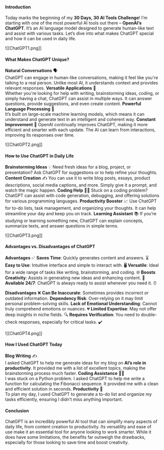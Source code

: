 #### **Introduction**

Today marks the beginning of my **30 Days, 30 AI Tools Challenge**! I’m starting with one of the most powerful AI tools out there – **OpenAI’s ChatGPT**. It’s an AI language model designed to generate human-like text and assist with various tasks. Let’s dive into what makes ChatGPT special and how it can be used in daily life.

![[ChatGPT1.png]]

#### **What Makes ChatGPT Unique?**

**Natural Conversations** 🗣️  
ChatGPT can engage in human-like conversations, making it feel like you're talking to a real person. Unlike most AI, it understands context and provides relevant responses.
**Versatile Applications** 🎯  
Whether you're looking for help with writing, brainstorming ideas, coding, or simply having a chat, ChatGPT can assist in multiple ways. It can answer questions, provide suggestions, and even create content.
**Powerful Language Processing** 🧠  
It’s built on large-scale machine learning models, which means it can understand and generate text in an intelligent and coherent way.
**Constant Improvement** 🔄
OpenAI continually improves ChatGPT, making it more efficient and smarter with each update. The AI can learn from interactions, improving its responses over time.

![[ChatGPT2.png]]

#### **How to Use ChatGPT in Daily Life**

**Brainstorming Ideas** 💡
Need fresh ideas for a blog, project, or presentation? Ask ChatGPT for suggestions or to help refine your thoughts.
**Content Creation** ✍️
You can use it to write blog posts, essays, product descriptions, social media captions, and more. Simply give it a prompt, and watch the magic happen.
**Coding Help** 👨‍💻
Stuck on a coding problem? ChatGPT can assist with code generation, debugging, and offering solutions for various programming languages.
**Productivity Booster** 📈
Use ChatGPT for to-do lists, task management, and organizing your thoughts. It can help streamline your day and keep you on track.
**Learning Assistant** 📚
If you’re studying or learning something new, ChatGPT can explain concepts, summarize texts, and answer questions in simple terms.

![[ChatGPT3.png]]

#### **Advantages vs. Disadvantages of ChatGPT**

**Advantages** ✅ 
**Saves Time**: Quickly generates content and answers. ⏳
**Easy to Use**: Intuitive interface and simple to interact with. 🖥️
**Versatile**: Ideal for a wide range of tasks like writing, brainstorming, and coding. 🌐
**Boosts Creativity**: Assists in generating new ideas and enhancing content. 🎨
**Available 24/7**: ChatGPT is always ready to assist whenever you need it. ⏰

**Disadvantages** ❌
**Can Be Inaccurate**: Sometimes provides incorrect or outdated information.
**Dependency Risk**: Over-relying on it may limit personal problem-solving skills.
**Lack of Emotional Understanding**: Cannot truly comprehend emotions or nuances. 💔
**Limited Expertise**: May not offer deep insights in niche fields. 🔍
**Requires Verification**: You need to double-check responses, especially for critical tasks. ✔️

![[ChatGPT4.png]]

#### **How I Used ChatGPT Today**

**Blog Writing** ✍️  
I asked ChatGPT to help me generate ideas for my blog on **AI’s role in productivity**. It provided me with a list of excellent topics, making the brainstorming process much faster.
**Coding Assistance** 👨‍💻  
I was stuck on a Python problem. I asked ChatGPT to help me write a function for calculating the Fibonacci sequence. It provided me with a clean and efficient solution in seconds.
**Productivity** 📅  
To plan my day, I used ChatGPT to generate a to-do list and organize my tasks efficiently, ensuring I didn’t miss anything important.

#### **Conclusion**

ChatGPT is an incredibly powerful AI tool that can simplify many aspects of daily life, from content creation to productivity. Its versatility and ease of use make it an essential tool for anyone looking to work smarter. While it does have some limitations, the benefits far outweigh the drawbacks, especially for those looking to save time and boost creativity.